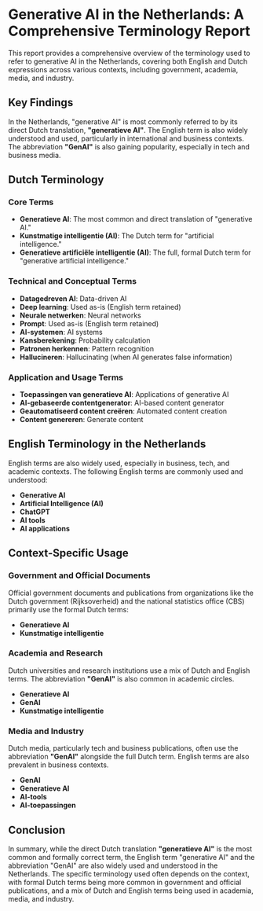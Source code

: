 # Generative AI in the Netherlands: A Comprehensive Terminology Report

This report provides a comprehensive overview of the terminology used to refer to generative AI in the Netherlands, covering both English and Dutch expressions across various contexts, including government, academia, media, and industry.

## Key Findings

In the Netherlands, "generative AI" is most commonly referred to by its direct Dutch translation, **"generatieve AI"**. The English term is also widely understood and used, particularly in international and business contexts. The abbreviation **"GenAI"** is also gaining popularity, especially in tech and business media.

## Dutch Terminology

### Core Terms

*   **Generatieve AI**: The most common and direct translation of "generative AI."
*   **Kunstmatige intelligentie (AI)**: The Dutch term for "artificial intelligence."
*   **Generatieve artificiële intelligentie (AI)**: The full, formal Dutch term for "generative artificial intelligence."

### Technical and Conceptual Terms

*   **Datagedreven AI**: Data-driven AI
*   **Deep learning**: Used as-is (English term retained)
*   **Neurale netwerken**: Neural networks
*   **Prompt**: Used as-is (English term retained)
*   **AI-systemen**: AI systems
*   **Kansberekening**: Probability calculation
*   **Patronen herkennen**: Pattern recognition
*   **Hallucineren**: Hallucinating (when AI generates false information)

### Application and Usage Terms

*   **Toepassingen van generatieve AI**: Applications of generative AI
*   **AI-gebaseerde contentgenerator**: AI-based content generator
*   **Geautomatiseerd content creëren**: Automated content creation
*   **Content genereren**: Generate content

## English Terminology in the Netherlands

English terms are also widely used, especially in business, tech, and academic contexts. The following English terms are commonly used and understood:

*   **Generative AI**
*   **Artificial Intelligence (AI)**
*   **ChatGPT**
*   **AI tools**
*   **AI applications**

## Context-Specific Usage

### Government and Official Documents

Official government documents and publications from organizations like the Dutch government (Rijksoverheid) and the national statistics office (CBS) primarily use the formal Dutch terms:

*   **Generatieve AI**
*   **Kunstmatige intelligentie**

### Academia and Research

Dutch universities and research institutions use a mix of Dutch and English terms. The abbreviation **"GenAI"** is also common in academic circles.

*   **Generatieve AI**
*   **GenAI**
*   **Kunstmatige intelligentie**

### Media and Industry

Dutch media, particularly tech and business publications, often use the abbreviation **"GenAI"** alongside the full Dutch term. English terms are also prevalent in business contexts.

*   **GenAI**
*   **Generatieve AI**
*   **AI-tools**
*   **AI-toepassingen**

## Conclusion

In summary, while the direct Dutch translation **"generatieve AI"** is the most common and formally correct term, the English term "generative AI" and the abbreviation "GenAI" are also widely used and understood in the Netherlands. The specific terminology used often depends on the context, with formal Dutch terms being more common in government and official publications, and a mix of Dutch and English terms being used in academia, media, and industry.

